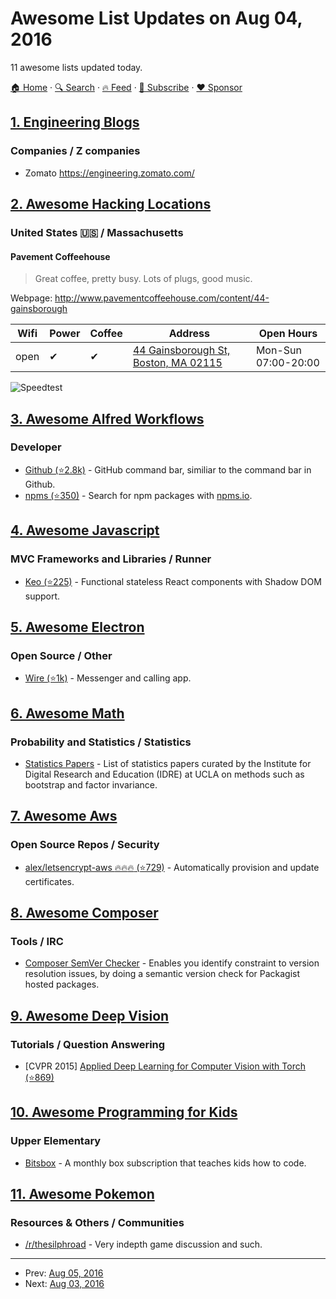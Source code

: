 # Awesome List Updates on Aug 04, 2016

11 awesome lists updated today.

[🏠 Home](/README.md) · [🔍 Search](https://www.trackawesomelist.com/search/) · [🔥 Feed](https://www.trackawesomelist.com/rss.xml) · [📮 Subscribe](https://trackawesomelist.us17.list-manage.com/subscribe?u=d2f0117aa829c83a63ec63c2f&id=36a103854c) · [❤️  Sponsor](https://github.com/sponsors/theowenyoung)



## [1. Engineering Blogs](/content/kilimchoi/engineering-blogs/README.md)

### Companies / Z companies

*   Zomato <https://engineering.zomato.com/>

## [2. Awesome Hacking Locations](/content/daviddias/awesome-hacking-locations/README.md)

### United States 🇺🇸 / Massachusetts   <a id="massachusetts">  </a>

#### Pavement Coffeehouse

> Great coffee, pretty busy. Lots of plugs, good music.

Webpage: <http://www.pavementcoffeehouse.com/content/44-gainsborough>

| Wifi | Power | Coffee | Address                                                                 | Open Hours          |
| ---- | ----- | ------ | ----------------------------------------------------------------------- | ------------------- |
| open | ✔     | ✔      | [44 Gainsborough St, Boston, MA 02115](https://goo.gl/maps/wFZENJE3ppm) | Mon-Sun 07:00-20:00 |

![Speedtest](http://www.speedtest.net/result/5528734206.png)

## [3. Awesome Alfred Workflows](/content/alfred-workflows/awesome-alfred-workflows/README.md)

### Developer

*   [Github (⭐2.8k)](https://github.com/gharlan/alfred-github-workflow) - GitHub command bar, similiar to the command bar in Github.
*   [npms (⭐350)](https://github.com/sindresorhus/alfred-npms) - Search for npm packages with [npms.io](https://npms.io).

## [4. Awesome Javascript](/content/sorrycc/awesome-javascript/README.md)

### MVC Frameworks and Libraries / Runner

*   [Keo (⭐225)](https://github.com/Wildhoney/Keo) - Functional stateless React components with Shadow DOM support.

## [5. Awesome Electron](/content/sindresorhus/awesome-electron/README.md)

### Open Source / Other

*   [Wire (⭐1k)](https://github.com/wireapp/wire-desktop) - Messenger and calling app.

## [6. Awesome Math](/content/rossant/awesome-math/README.md)

### Probability and Statistics / Statistics

*   [Statistics Papers](http://www.ats.ucla.edu/stat/papers/) - List of statistics papers curated by the Institute for Digital Research and Education (IDRE) at UCLA on methods such as bootstrap and factor invariance.

## [7. Awesome Aws](/content/donnemartin/awesome-aws/README.md)

### Open Source Repos / Security

*   [alex/letsencrypt-aws :fire::fire::fire: (⭐729)](https://github.com/alex/letsencrypt-aws) - Automatically provision and update certificates.

## [8. Awesome Composer](/content/jakoch/awesome-composer/README.md)

### Tools / IRC

*   [Composer SemVer Checker](https://semver.mwl.be) - Enables you identify constraint to version resolution issues, by doing a semantic version check for Packagist hosted packages.

## [9. Awesome Deep Vision](/content/kjw0612/awesome-deep-vision/README.md)

### Tutorials / Question Answering

*   \[CVPR 2015] [Applied Deep Learning for Computer Vision with Torch (⭐869)](https://github.com/soumith/cvpr2015)

## [10. Awesome Programming for Kids](/content/HollyAdele/awesome-programming-for-kids/README.md)

### Upper Elementary

*   [Bitsbox](https://bitsbox.com/) - A monthly box subscription that teaches kids how to code.

## [11. Awesome Pokemon](/content/tobiasbueschel/awesome-pokemon/README.md)

### Resources & Others / Communities

*   [/r/thesilphroad](https://www.reddit.com/r/thesilphroad) - Very indepth game discussion and such.

---

- Prev: [Aug 05, 2016](/content/2016/08/05/README.md)
- Next: [Aug 03, 2016](/content/2016/08/03/README.md)